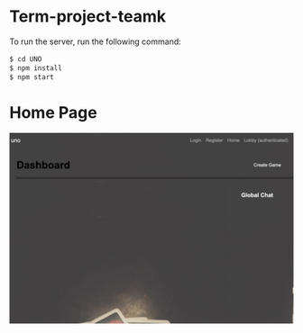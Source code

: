 # Term-project-teamk

To run the server, run the following command:

    $ cd UNO
    $ npm install
    $ npm start

# Home Page

![Home Page](Home.png)
